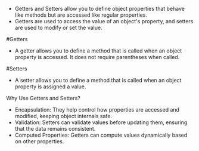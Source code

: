 - Getters and Setters allow you to define object properties that behave like methods but are accessed like regular properties.
- Getters are used to access the value of an object's property, and setters are used to modify or set the value.

#Getters
- A getter allows you to define a method that is called when an object property is accessed. It does not require parentheses when called.

#Setters
- A setter allows you to define a method that is called when an object property is assigned a value.

Why Use Getters and Setters?

* Encapsulation: They help control how properties are accessed and modified, keeping object internals safe.
* Validation: Setters can validate values before updating them, ensuring that the data remains consistent.
* Computed Properties: Getters can compute values dynamically based on other properties.

